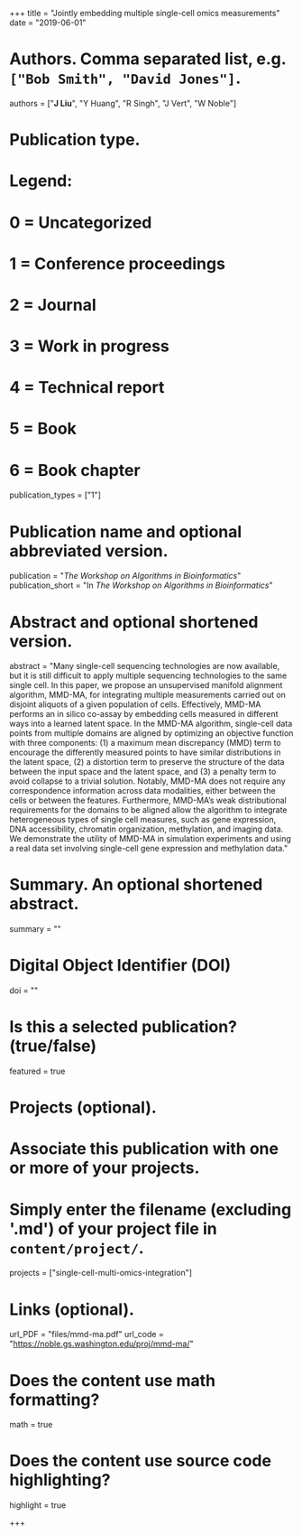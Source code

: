 +++
title = "Jointly embedding multiple single-cell omics measurements"
date = "2019-06-01"

# Authors. Comma separated list, e.g. `["Bob Smith", "David Jones"]`.
authors = ["__J Liu__", "Y Huang", "R Singh", "J Vert", "W Noble"]

# Publication type.
# Legend:
# 0 = Uncategorized
# 1 = Conference proceedings
# 2 = Journal
# 3 = Work in progress
# 4 = Technical report
# 5 = Book
# 6 = Book chapter
publication_types = ["1"]

# Publication name and optional abbreviated version.
publication = "*The Workshop on Algorithms in Bioinformatics*"
publication_short = "In *The Workshop on Algorithms in Bioinformatics*"

# Abstract and optional shortened version.
abstract = "Many single-cell sequencing technologies are now available, but it is still difficult to apply multiple sequencing technologies to the same single cell. In this paper, we propose an unsupervised manifold alignment algorithm, MMD-MA, for integrating multiple measurements carried out on disjoint aliquots of a given population of cells. Effectively, MMD-MA performs an in silico co-assay by embedding cells measured in different ways into a learned latent space. In the MMD-MA algorithm, single-cell data points from multiple domains are aligned by optimizing an objective function with three components: (1) a maximum mean discrepancy (MMD) term to encourage the differently measured points to have similar distributions in the latent space, (2) a distortion term to preserve the structure of the data between the input space and the latent space, and (3) a penalty term to avoid collapse to a trivial solution. Notably, MMD-MA does not require any correspondence information across data modalities, either between the cells or between the features. Furthermore, MMD-MA’s weak distributional requirements for the domains to be aligned allow the algorithm to integrate heterogeneous types of single cell measures, such as gene expression, DNA accessibility, chromatin organization, methylation, and imaging data. We demonstrate the utility of MMD-MA in simulation experiments and using a real data set involving single-cell gene expression and methylation data."

# Summary. An optional shortened abstract.
summary = ""

# Digital Object Identifier (DOI)
doi = ""

# Is this a selected publication? (true/false)
featured = true

# Projects (optional).
#   Associate this publication with one or more of your projects.
#   Simply enter the filename (excluding '.md') of your project file in `content/project/`.
projects = ["single-cell-multi-omics-integration"]

# Links (optional).
url_PDF = "files/mmd-ma.pdf"
url_code = "https://noble.gs.washington.edu/proj/mmd-ma/"


# Does the content use math formatting?
math = true

# Does the content use source code highlighting?
highlight = true

+++

